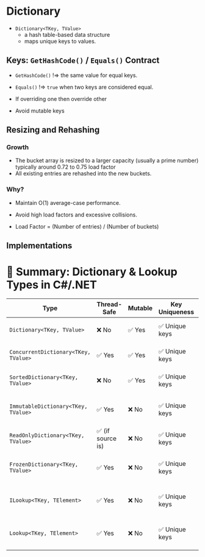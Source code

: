 # Dictionary
- `Dictionary<TKey, TValue>` 
    - a hash table-based data structure
    - maps unique keys to values.

## Keys: `GetHashCode()` / `Equals()` Contract

- `GetHashCode()` !=> the same value for equal keys.
- `Equals()` !=> `true` when two keys are considered equal.

- If overriding one then override other
- Avoid mutable keys

## Resizing and Rehashing

### Growth
- The bucket array is resized to a larger capacity (usually a prime number) typically around 0.72 to 0.75 load factor
- All existing entries are rehashed into the new buckets.
### Why?
- Maintain O(1) average-case performance.
- Avoid high load factors and excessive collisions.

- Load Factor = (Number of entries) / (Number of buckets)

## Implementations
# 📘 Summary: Dictionary & Lookup Types in C#/.NET

| Type | Thread-Safe | Mutable | Key Uniqueness | Value Mapping | Optimized For | Use Case | .NET Version |
|------|-------------|---------|----------------|----------------|----------------|----------|---------------|
| `Dictionary<TKey, TValue>` | ❌ No | ✅ Yes | ✅ Unique keys | One value per key | Fast lookups | General-purpose hash table | .NET 2.0+ |
| `ConcurrentDictionary<TKey, TValue>` | ✅ Yes | ✅ Yes | ✅ Unique keys | One value per key | Thread-safe access | Multi-threaded scenarios | .NET 4.0+ |
| `SortedDictionary<TKey, TValue>` | ❌ No | ✅ Yes | ✅ Unique keys | One value per key | Sorted keys | Ordered key-value pairs | .NET 2.0+ |
| `ImmutableDictionary<TKey, TValue>` | ✅ Yes | ❌ No | ✅ Unique keys | One value per key | Functional immutability | Shared config, functional code | .NET Core 1.0+ |
| `ReadOnlyDictionary<TKey, TValue>` | ✅ (if source is) | ❌ No | ✅ Unique keys | One value per key | API surface restriction | Expose read-only views | .NET 4.5+ |
| `FrozenDictionary<TKey, TValue>` | ✅ Yes | ❌ No | ✅ Unique keys | One value per key | Preprocessed hash table | Cold, read-heavy workloads | .NET 8.0+ |
| `ILookup<TKey, TElement>` | ✅ Yes | ❌ No | ✅ Unique keys | ✅ Multiple values per key | Grouped lookups | Grouping and querying | .NET 3.5+ (LINQ) |
| `Lookup<TKey, TElement>` | ✅ Yes | ❌ No | ✅ Unique keys | ✅ Multiple values per key | Built via LINQ | Result of `ToLookup()` | .NET 3.5+ |
